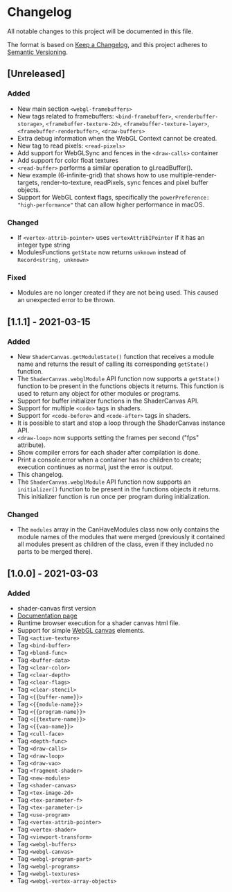 # Changelog

All notable changes to this project will be documented in this file.

The format is based on [Keep a Changelog](https://keepachangelog.com/en/1.0.0/),
and this project adheres to [Semantic Versioning](https://semver.org/spec/v2.0.0.html).

## [Unreleased]

### Added

- New main section `<webgl-framebuffers>`
- New tags related to framebuffers:
  `<bind-framebuffer>`, `<renderbuffer-storage>`, `<framebuffer-texture-2d>`,
  `<framebuffer-texture-layer>`, `<framebuffer-renderbuffer>`, `<draw-buffers>`
- Extra debug information when the WebGL Context cannot be created.
- New tag to read pixels: `<read-pixels>` 
- Add support for WebGLSync and fences in the `<draw-calls>` container
- Add support for color float textures
- `<read-buffer>` performs a similar operation to gl.readBuffer().
- New example (6-infinite-grid) that shows how to use multiple-render-targets,
  render-to-texture, readPixels, sync fences and pixel buffer objects.
- Support for WebGL context flags, specifically the
  `powerPreference: "high-performance"` that can allow higher performance in
  macOS.

### Changed

- If `<vertex-attrib-pointer>` uses `vertexAttribIPointer` if it has an integer
  type string
- ModulesFunctions `getState` now returns `unknown` instead of
  `Record<string, unknown>` 

### Fixed

- Modules are no longer created if they are not being used. This caused an
  unexpected error to be thrown.


## [1.1.1] - 2021-03-15

### Added

- New `ShaderCanvas.getModuleState()` function that receives a module name and
  returns the result of calling its corresponding `getState()` function.
- The `ShaderCanvas.webglModule` API function now supports a `getState()`
  function to be present in the functions objects it returns. This function 
  is used to return any object for other modules or programs.
- Support for buffer initializer functions in the ShaderCanvas API.
- Support for multiple `<code>` tags in shaders.
- Support for `<code-before>` and `<code-after>` tags in shaders.
- It is possible to start and stop a loop through the ShaderCanvas instance API.
- `<draw-loop>` now supports setting the frames per second ("fps" attribute).
- Show compiler errors for each shader after compilation is done.
- Print a console.error when a container has no children to create; execution
  continues as normal, just the error is output.
- This changelog.
- The `ShaderCanvas.webglModule` API function now supports an `initializer()`
  function to be present in the functions objects it returns. This initializer
  function is run once per program during initialization.

### Changed

- The `modules` array in the CanHaveModules class now only contains the module
  names of the modules that were merged (previously it contained all modules
  present as children of the class, even if they included no parts to be merged
  there).

## [1.0.0] - 2021-03-03

### Added

- shader-canvas first version
- [Documentation page](https://hugodaniel.com/projects/shader-canvas/)
- Runtime browser execution for a shader canvas html file.
- Support for simple [WebGL canvas](https://hugodaniel.com/projects/shader-canvas/documentation/#WebGLCanvas) elements.
- Tag `<active-texture>`
- Tag `<bind-buffer>`
- Tag `<blend-func>`
- Tag `<buffer-data>`
- Tag `<clear-color>`
- Tag `<clear-depth>`
- Tag `<clear-flags>`
- Tag `<clear-stencil>`
- Tag `<{{buffer-name}}>`
- Tag `<{{module-name}}>`
- Tag `<{{program-name}}>`
- Tag `<{{texture-name}}>`
- Tag `<{{vao-name}}>`
- Tag `<cull-face>`
- Tag `<depth-func>`
- Tag `<draw-calls>`
- Tag `<draw-loop>`
- Tag `<draw-vao>`
- Tag `<fragment-shader>`
- Tag `<new-modules>`
- Tag `<shader-canvas>`
- Tag `<tex-image-2d>`
- Tag `<tex-parameter-f>`
- Tag `<tex-parameter-i>`
- Tag `<use-program>`
- Tag `<vertex-attrib-pointer>`
- Tag `<vertex-shader>`
- Tag `<viewport-transform>`
- Tag `<webgl-buffers>`
- Tag `<webgl-canvas>`
- Tag `<webgl-program-part>`
- Tag `<webgl-programs>`
- Tag `<webgl-textures>`
- Tag `<webgl-vertex-array-objects>`
